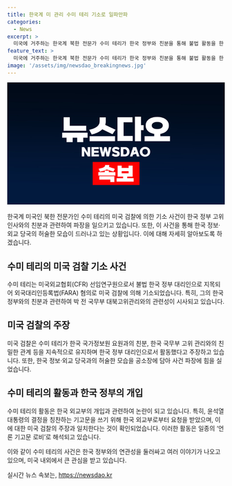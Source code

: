 ```yaml
---
title: 한국계 미 관리 수미 테리 기소로 일파만파
categories:
  - News
excerpt: >
  미국에 거주하는 한국계 북한 전문가 수미 테리가 한국 정부와 친분을 통해 불법 활동을 한 것으로 지목되며 논란이 커지고 있다. 테리는 윤석열 대통령을 칭찬하는 기고문을 작성하면서 한국 외교부와 연계된 활동을 했다는 주장이 나오고 있는데, 이에 따라 미국 검찰이 FARA(Foreign Agents Registration Act) 혐의로 테리를 기소했다. 또한, 테리와 한국 국가정보원 요원들이 2020년 고급 식당에서 저녁식사를 하는 사진이 제출되기도 했다. 테리의 칼럼 활동을 통해 한국 정부에 영향을 미치려는 의도도 지목되며, 관련된 사람들의 사임과 친분 관련 이야기도 함께 나오고 있다.
feature_text: >
  미국에 거주하는 한국계 북한 전문가 수미 테리가 한국 정부와 친분을 통해 불법 활동을 한 것으로 지목되며 논란이 커지고 있다. 테리는 윤석열 대통령을 칭찬하는 기고문을 작성하면서 한국 외교부와 연계된 활동을 했다는 주장이 나오고 있는데, 이에 따라 미국 검찰이 FARA(Foreign Agents Registration Act) 혐의로 테리를 기소했다. 또한, 테리와 한국 국가정보원 요원들이 2020년 고급 식당에서 저녁식사를 하는 사진이 제출되기도 했다. 테리의 칼럼 활동을 통해 한국 정부에 영향을 미치려는 의도도 지목되며, 관련된 사람들의 사임과 친분 관련 이야기도 함께 나오고 있다.
image: '/assets/img/newsdao_breakingnews.jpg'
---
```


<p><img src="/assets/img/newsdao_breakingnews.jpg" alt="ontimetimes 속보" /></p>

<p>한국계 미국인 북한 전문가인 수미 테리의 미국 검찰에 의한 기소 사건이 한국 정부 고위 인사와의 친분과 관련하여 파장을 일으키고 있습니다. 또한, 이 사건을 통해 한국 정보·외교 당국의 허술한 모습이 드러나고 있는 상황입니다. 이에 대해 자세히 알아보도록 하겠습니다.</p>

<h2 data-ke-size="size26">수미 테리의 미국 검찰 기소 사건</h2>

<p>수미 테리는 미국외교협회(CFR) 선임연구원으로서 불법 한국 정부 대리인으로 지목되어 외국대리인등록법(FARA) 혐의로 미국 검찰에 의해 기소되었습니다. 특히, 그의 한국 정부와의 친분과 관련하여 박 전 국무부 대북고위관리와의 관련성이 시사되고 있습니다.</p>

<h2 data-ke-size="size26">미국 검찰의 주장</h2>

<p>미국 검찰은 수미 테리가 한국 국가정보원 요원과의 친분, 한국 국무부 고위 관리와의 친밀한 관계 등을 지속적으로 유지하며 한국 정부 대리인으로서 활동했다고 주장하고 있습니다. 또한, 한국 정보·외교 당국과의 허술한 모습을 공소장에 담아 사건 파장에 힘을 실었습니다.</p>

<h2 data-ke-size="size26">수미 테리의 활동과 한국 정부의 개입</h2>

<p>수미 테리의 활동은 한국 외교부의 개입과 관련하여 논란이 되고 있습니다. 특히, 윤석열 대통령의 결정을 칭찬하는 기고문을 쓰기 위해 한국 외교부로부터 요청을 받았으며, 이에 대한 미국 검찰의 주장과 일치한다는 것이 확인되었습니다. 이러한 활동은 일종의 ‘언론 기고문 로비’로 해석되고 있습니다.</p>

<p>이와 같이 수미 테리의 사건은 한국 정부와의 연관성을 둘러싸고 여러 이야기가 나오고 있으며, 미국 내외에서 큰 관심을 받고 있습니다.</p>
실시간 뉴스 속보는, <a href="https://newsdao.kr" rel="dofollow">https://newsdao.kr</a>


